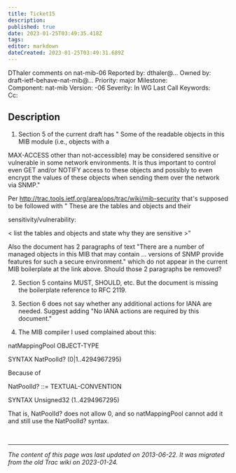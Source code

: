 ```yaml
---
title: Ticket15
description: 
published: true
date: 2023-01-25T03:49:35.418Z
tags: 
editor: markdown
dateCreated: 2023-01-25T03:49:31.689Z
---
```


DThaler comments on nat-mib-06
Reported by:	dthaler@…	Owned by:	draft-ietf-behave-nat-mib@…
Priority:	major	Milestone:	
Component:	nat-mib	Version:	-06
Severity:	In WG Last Call	Keywords:	
Cc:			
## Description 
1) Section 5 of the current draft has " Some of the readable objects in this MIB module (i.e., objects with a

MAX-ACCESS other than not-accessible) may be considered sensitive or vulnerable in some network environments. It is thus important to control even GET and/or NOTIFY access to these objects and possibly to even encrypt the values of these objects when sending them over the network via SNMP."

Per http://trac.tools.ietf.org/area/ops/trac/wiki/mib-security that's supposed to be followed with " These are the tables and objects and their

sensitivity/vulnerability:

< list the tables and objects and state why they are sensitive >"

Also the document has 2 paragraphs of text "There are a number of managed objects in this MIB that may contain ... versions of SNMP provide features for such a secure environment." which do not appear in the current MIB boilerplate at the link above. Should those 2 paragraphs be removed?

2) Section 5 contains MUST, SHOULD, etc. But the document is missing the boilerplate reference to RFC 2119.

3) Section 6 does not say whether any additional actions for IANA are needed. Suggest adding "No IANA actions are required by this document."

4) The MIB compiler I used complained about this:

natMappingPool OBJECT-TYPE

SYNTAX NatPoolId? (0|1..4294967295)

Because of

NatPoolId? ::= TEXTUAL-CONVENTION

SYNTAX Unsigned32 (1..4294967295)

That is, NatPoolId? does not allow 0, and so natMappingPool cannot add it and still use the NatPoolId? syntax.

&nbsp;
&nbsp;
&nbsp;

---

*The content of this page was last updated on 2013-06-22. It was migrated from the old Trac wiki on 2023-01-24.*